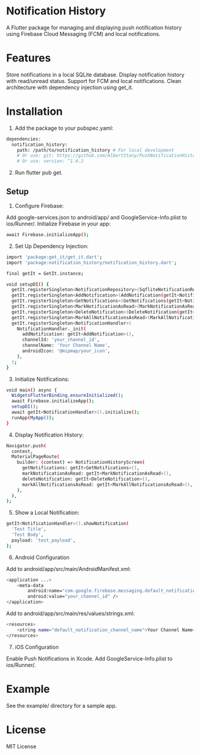 # Notification History
A Flutter package for managing and displaying push notification history using Firebase Cloud Messaging (FCM) and local notifications.

# Features
Store notifications in a local SQLite database.
Display notification history with read/unread status.
Support for FCM and local notifications.
Clean architecture with dependency injection using get_it.

# Installation
1. Add the package to your pubspec.yaml:
```bash
dependencies:
  notification_history:
    path: /path/to/notification_history # For local development
    # Or use: git: https://github.com/AlbertStany/PushNotificationHistoryPackageFlutter
    # Or use: version: ^1.0.2
```

2. Run flutter pub get.

## Setup

1. Configure Firebase:

Add google-services.json to android/app/ and GoogleService-Info.plist to ios/Runner/.
Initialize Firebase in your app:
```bash
await Firebase.initializeApp();
```

2. Set Up Dependency Injection:
```bash
import 'package:get_it/get_it.dart';
import 'package:notification_history/notification_history.dart';

final getIt = GetIt.instance;

void setupDI() {
  getIt.registerSingleton<NotificationRepository>(SqfliteNotificationRepository.instance);
  getIt.registerSingleton<AddNotification>(AddNotification(getIt<NotificationRepository>()));
  getIt.registerSingleton<GetNotifications>(GetNotifications(getIt<NotificationRepository>()));
  getIt.registerSingleton<MarkNotificationAsRead>(MarkNotificationAsRead(getIt<NotificationRepository>()));
  getIt.registerSingleton<DeleteNotification>(DeleteNotification(getIt<NotificationRepository>()));
  getIt.registerSingleton<MarkAllNotificationsAsRead>(MarkAllNotificationsAsRead(getIt<NotificationRepository>()));
  getIt.registerSingleton<NotificationHandler>(
    NotificationHandler._init(
      addNotification: getIt<AddNotification>(),
      channelId: 'your_channel_id',
      channelName: 'Your Channel Name',
      androidIcon: '@mipmap/your_icon',
    ),
  );
}
```

3. Initialize Notifications:
```bash
void main() async {
  WidgetsFlutterBinding.ensureInitialized();
  await Firebase.initializeApp();
  setupDI();
  await getIt<NotificationHandler>().initialize();
  runApp(MyApp());
}
```

4. Display Notification History:
```bash
Navigator.push(
  context,
  MaterialPageRoute(
    builder: (context) => NotificationHistoryScreen(
      getNotifications: getIt<GetNotifications>(),
      markNotificationAsRead: getIt<MarkNotificationAsRead>(),
      deleteNotification: getIt<DeleteNotification>(),
      markAllNotificationsAsRead: getIt<MarkAllNotificationsAsRead>(),
    ),
  ),
);
```

5. Show a Local Notification:
```bash
getIt<NotificationHandler>().showNotification(
  'Test Title',
  'Test Body',
  payload: 'test_payload',
);
```

6. Android Configuration

Add to android/app/src/main/AndroidManifest.xml:
```bash
<application ...>
    <meta-data
        android:name="com.google.firebase.messaging.default_notification_channel_id"
        android:value="your_channel_id" />
</application>
```

Add to android/app/src/main/res/values/strings.xml:
```bash
<resources>
    <string name="default_notification_channel_name">Your Channel Name</string>
</resources>
```

7. iOS Configuration

Enable Push Notifications in Xcode.
Add GoogleService-Info.plist to ios/Runner/.

# Example
See the example/ directory for a sample app.

# License
MIT License
